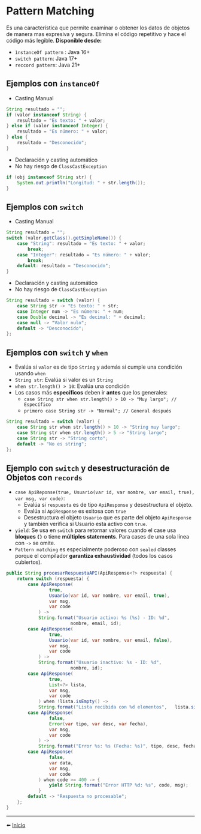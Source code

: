 # Pattern Matching
Es una característica que permite examinar o obtener los datos de objetos de manera mas expresiva y segura. Elimina el código repetitivo y hace el código más legible.
**Disponible desde:**
- `ìnstanceOf pattern` : Java 16+
- `switch pattern`: Java 17+
- `reccord pattern`: Java 21+
## Ejemplos con `instanceOf`

- Casting Manual
```java title="❌ Forma Antigua"
String resultado = "";
if (valor instanceof String) {
    resultado = "Es texto: " + valor;
} else if (valor instanceof Integer) {
    resultado = "Es número: " + valor;
} else {
    resultado = "Desconocido";
}
```

- Declaración y casting automático
- No hay riesgo de `ClassCastException`
```java title="✅ Forma Nueva"
if (obj instanceof String str) {
	System.out.println("Longitud: " + str.length());
}
```
## Ejemplos con `switch`

- Casting Manual
```java title="❌ Forma Antigua"
String resultado = ""; 
switch (valor.getClass().getSimpleName()) { 
	case "String": resultado = "Es texto: " + valor;
		break; 
	case "Integer": resultado = "Es número: " + valor;
		break; 
	default: resultado = "Desconocido"; 
}
```

- Declaración y casting automático
- No hay riesgo de `ClassCastException`
```java title="✅ Forma Nueva"
String resultado = switch (valor) { 
	case String str -> "Es texto: " + str; 
	case Integer num -> "Es número: " + num; 
	case Double decimal -> "Es decimal: " + decimal; 
	case null -> "Valor nulo"; 
	default -> "Desconocido"; 
};
```
## Ejemplos con `switch` y `when`
- Evalúa si `valor` es de tipo `String` y además si cumple una condición usando `when`
- `String str`: Evalúa si valor es un `String`
- `when str.length() > 10`: Evalúa una condición
- Los casos más **específicos** deben ir **antes** que los generales:
    - `case String str when str.length() > 10 -> "Muy largo"; // Específico`
    - `primero case String str -> "Normal"; // General después`
```java
String resultado = switch (valor) {
    case String str when str.length() > 10 -> "String muy largo";
    case String str when str.length() > 5 -> "String largo";
    case String str -> "String corto";
    default -> "No es string";
};

```
## Ejemplo con `switch` y desestructuración de Objetos con `records`
- `case ApiReponse(true, Usuario(var id, var nombre, var email, true), var msg, var code)`:
    - Evalúa si `respuesta` es de tipo `ApiResponse` y desestructura el objeto.
    - Evalúa si `ApiResponse` es exitosa con `true`
    - Desestructura el objeto `Usuario` que es parte del objeto `ApiResponse` y también verifica si Usuario esta activo con `true`.
- `yield`: Se usa en `switch` para retornar valores cuando el case usa **bloques `{}`**
  o tiene **múltiples statements**. Para cases de una sola línea con `->` se omite.
- `Pattern matching` es especialmente poderoso con `sealed` classes porque el compilador **garantiza exhaustividad** (todos los casos cubiertos).
```java
public String procesarRespuestaAPI(ApiResponse<?> respuesta) { 
	return switch (respuesta) { 
		case ApiResponse(
				true, 
				Usuario(var id, var nombre, var email, true), 
				var msg, 
				var code
			) -> 
			String.format("Usuario activo: %s (%s) - ID: %d", 
						nombre, email, id); 
		case ApiResponse(
				true, 
				Usuario(var id, var nombre, var email, false), 
				var msg, 
				var code
			) -> 
			String.format("Usuario inactivo: %s - ID: %d", 
						nombre, id); 
		case ApiResponse(
				true, 
				List<?> lista, 
				var msg, 
				var code
			) when !lista.isEmpty() -> 
			String.format("Lista recibida con %d elementos",   lista.size()); 
		case ApiResponse(
				false, 
				Error(var tipo, var desc, var fecha), 
				var msg, 
				var code
			) -> 
			String.format("Error %s: %s (Fecha: %s)", tipo, desc, fecha); 
		case ApiResponse(
				false, 
				var data, 
				var msg, 
				var code
			) when code >= 400 -> {
				yield String.format("Error HTTP %d: %s", code, msg);
			} 
		default -> "Respuesta no procesable"; 
	}; 
}
```

---

⬅️ [Inicio](../../../../README.md)